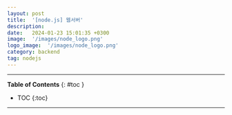 ```yaml
---
layout: post
title:  '[node.js] 웹서버'
description: 
date:   2024-01-23 15:01:35 +0300
image:  '/images/node_logo.png'
logo_image:  '/images/node_logo.png'
category: backend
tag: nodejs
---
```

---

**Table of Contents**
{: #toc }
*  TOC
{:toc}

---
